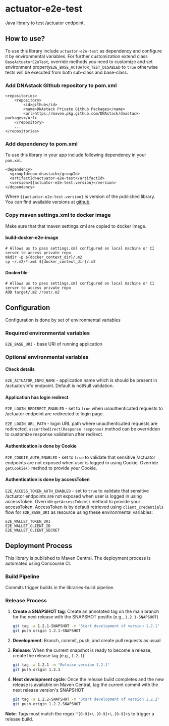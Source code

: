 # actuator-e2e-test
Java library to test /actuator endpoint.

## How to use?
To use this library include `actuator-e2e-test` as dependency and configure it by environmental variables. 
For further customization extend class `BaseActuatorE2eTest`, override methods you need to customize and set environment property`E2E_BASE_ACTUATOR_TEST_DISABLED` to `true` otherwise tests will be executed from both sub-class and base-class.

### Add DNAstack Github repository to pom.xml

```
<repositories>
    <repository>
        <id>github</id>
        <name>DNAstack Private Github Packages</name>
        <url>https://maven.pkg.github.com/DNAstack/dnastack-packages</url>
    </repository>
    ...
</repositories>
```

### Add dependency to pom.xml

To use this library in your app include following dependency in your `pom.xml`.

```
<dependency>
  <groupId>com.dnastack</groupId>
  <artifactId>actuator-e2e-test</artifactId>
  <version>${actuator-e2e-test.version}</version>
</dependency>
```

Where `${actuator-e2e-test.version}` is version of the published library. You can find available versions at [github](https://github.com/DNAstack/dnastack-packages/packages/790648).

### Copy maven settings.xml to docker image

Make sure that that maven settings.xml are copied to docker image.

#### build-docker-e2e-image

```
# Allows us to pass settings.xml configured on local machine or CI server to access private repo
mkdir -p ${docker_context_dir}/.m2
cp ~/.m2/*.xml ${docker_context_dir}/.m2
```

#### Dockerfile

```
# Allows us to pass settings.xml configured on local machine or CI server to access private repo
ADD target/.m2 /root/.m2
```

## Configuration

Configuration is done by set of environmental variables

### Required environmental variables

`E2E_BASE_URI` - base URI of running application


### Optional environmental variables

#### Check details

`E2E_ACTUATOR_INFO_NAME` - application name which is should be present in /actuator/info endpoint. Default is notNull validation.

#### Application has login redirect

`E2E_LOGIN_REDIRECT_ENABLED` - set to `true` when unauthenticated requests to /actuator endpoint are redirected to login page.

`E2E_LOGIN_URL_PATH` - login URL path where unauthenticated requests are redirected.
`assertRedirect(Response response)` method can be overridden to customize response validation after redirect.
#### Authentication is done by Cookie

`E2E_COOKIE_AUTH_ENABLED` - set to `true` to validate that sensitive /actuator endpoints are not exposed when user is logged in using Cookie.
Override `getCookie()` method to provide your Cookie.

#### Authentication is done by accessToken

`E2E_ACCESS_TOKEN_AUTH_ENABLED` - set to `true` to validate that sensitive /actuator endpoints are not exposed when user is logged in using accessToken.
Override `getAccessToken()` method to provide your accessToken. AccessToken is by default retrieved using `client_credentials` flow for `E2E_BASE_URI` as resource using these environmental variables:
```
E2E_WALLET_TOKEN_URI
E2E_WALLET_CLIENT_ID
E2E_WALLET_CLIENT_SECRET
```

## Deployment Process

This library is published to Maven Central. The deployment process is automated using Concourse CI.

### Build Pipeline

Commits trigger builds in the libraries-build pipeline.

### Release Process

1. **Create a SNAPSHOT tag**: Create an annotated tag on the main branch for the next release with the SNAPSHOT postfix (e.g., `1.2.1-SNAPSHOT`)
   ```bash
   git tag -a 1.2.1-SNAPSHOT -m "Start development of version 1.2.1"
   git push origin 1.2.1-SNAPSHOT
   ```

2. **Development**: Branch, commit, push, and create pull requests as usual

3. **Release**: When the current snapshot is ready to become a release, create the release tag (e.g., `1.2.1`)
   ```bash
   git tag -a 1.2.1 -m "Release version 1.2.1"
   git push origin 1.2.1
   ```

4. **Next development cycle**: Once the release build completes and the new release is available on Maven Central, tag the current commit with the next release version's SNAPSHOT
   ```bash
   git tag -a 1.2.2-SNAPSHOT -m "Start development of version 1.2.2"
   git push origin 1.2.2-SNAPSHOT
   ```

**Note**: Tags must match the regex `^[0-9]+\.[0-9]+\.[0-9]+$` to trigger a release build.